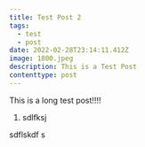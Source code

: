 ```yaml
---
title: Test Post 2
tags:
  - test
  - post
date: 2022-02-28T23:14:11.412Z
image: 1800.jpeg
description: This is a Test Post
contenttype: post
---
```


This is a long test post!!!!

1. sdlfksj

sdflskdf s
